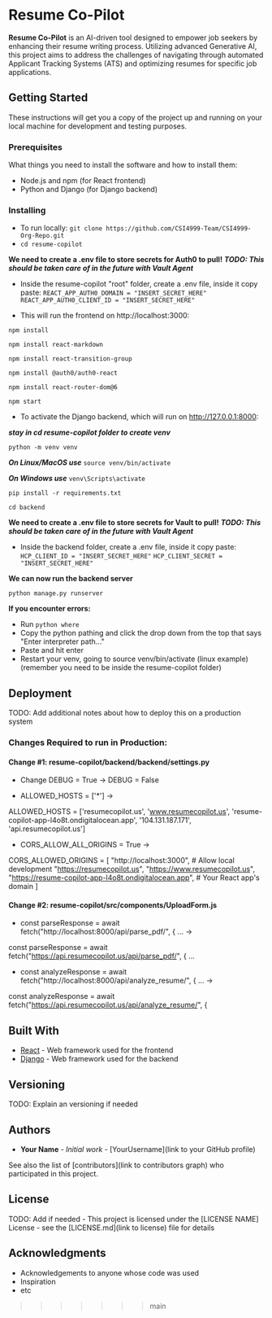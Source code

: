 # Resume Co-Pilot

**Resume Co-Pilot** is an AI-driven tool designed to empower job seekers by enhancing their resume writing process. Utilizing advanced Generative AI, this project aims to address the challenges of navigating through automated Applicant Tracking Systems (ATS) and optimizing resumes for specific job applications.

## Getting Started

These instructions will get you a copy of the project up and running on your local machine for development and testing purposes.

### Prerequisites

What things you need to install the software and how to install them:
*   Node.js and npm (for React frontend)
*   Python and Django (for Django backend)

### Installing

* To run locally: ```git clone https://github.com/CSI4999-Team/CSI4999-Org-Repo.git```
* ```cd resume-copilot```

 **We need to create a .env file to store secrets for Auth0 to pull!**
 ***TODO: This should be taken care of in the future with Vault Agent***
 * Inside the resume-copilot "root" folder, create a .env file, inside it copy paste:
 ```REACT_APP_AUTH0_DOMAIN = "INSERT_SECRET_HERE"```
 ```REACT_APP_AUTH0_CLIENT_ID = "INSERT_SECRET_HERE"```

* This will run the frontend on http://localhost:3000:

 ```npm install``` 

 ```npm install react-markdown```

 ```npm install react-transition-group```

 ```npm install @auth0/auth0-react```

 ```npm install react-router-dom@6```

 ```npm start```

* To activate the Django backend, which will run on http://127.0.0.1:8000:

***stay in cd resume-copilot folder to create venv***

 ```python -m venv venv```

***On Linux/MacOS use*** ```source venv/bin/activate``` 

***On Windows use*** `venv\Scripts\activate`

 ```pip install -r requirements.txt```

 ```cd backend```

 **We need to create a .env file to store secrets for Vault to pull!**
 ***TODO: This should be taken care of in the future with Vault Agent***
 * Inside the backend folder, create a .env file, inside it copy paste:
 ```HCP_CLIENT_ID = "INSERT_SECRET_HERE"```
 ```HCP_CLIENT_SECRET = "INSERT_SECRET_HERE"```

 **We can now run the backend server**

 ```python manage.py runserver```

**If you encounter errors:**
* Run ```python where```
* Copy the python pathing and click the drop down from the top that says "Enter interpreter path..."
* Paste and hit enter
* Restart your venv, going to source venv/bin/activate (linux example) (remember you need to be inside the resume-copilot folder)

## Deployment

TODO: Add additional notes about how to deploy this on a production system

### Changes Required to run in Production:

#### Change #1: resume-copilot/backend/backend/settings.py

* Change DEBUG = True -> DEBUG = False

* ALLOWED_HOSTS = ['*'] ->  

ALLOWED_HOSTS = ['resumecopilot.us', 'www.resumecopilot.us', 'resume-copilot-app-l4o8t.ondigitalocean.app', '104.131.187.171', 'api.resumecopilot.us']

* CORS_ALLOW_ALL_ORIGINS = True ->

CORS_ALLOWED_ORIGINS = [
    "http://localhost:3000",  # Allow local development
    "https://resumecopilot.us",
    "https://www.resumecopilot.us",
    "https://resume-copilot-app-l4o8t.ondigitalocean.app",  # Your React app's domain
]

#### Change #2: resume-copilot/src/components/UploadForm.js

* const parseResponse = await fetch("http://localhost:8000/api/parse_pdf/", { ... ->

const parseResponse = await fetch("https://api.resumecopilot.us/api/parse_pdf/", { ...

* const analyzeResponse = await fetch("http://localhost:8000/api/analyze_resume/", { ... ->

const analyzeResponse = await fetch("https://api.resumecopilot.us/api/analyze_resume/", {

## Built With

* [React](https://reactjs.org/) - Web framework used for the frontend
* [Django](https://www.djangoproject.com/) - Web framework used for the backend

## Versioning

TODO: Explain an versioning if needed

## Authors

* **Your Name** - *Initial work* - [YourUsername](link to your GitHub profile)

See also the list of [contributors](link to contributors graph) who participated in this project.

## License

TODO: Add if needed - This project is licensed under the [LICENSE NAME] License - see the [LICENSE.md](link to license) file for details

## Acknowledgments

* Acknowledgements to anyone whose code was used
* Inspiration
* etc
>>>>>>> main
